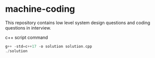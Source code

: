 # machine-coding
This repository contains low level system design questions and coding questions in interview.

c++ script command 

```c++
g++ -std=c++17 -o solution solution.cpp
./solution
```
